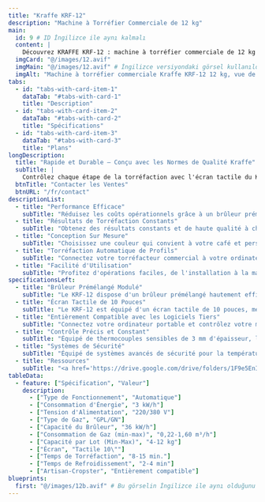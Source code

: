 ```yaml
---
title: "Kraffe KRF-12"
description: "Machine à Torréfier Commerciale de 12 kg"
main:
  id: 9 # ID İngilizce ile aynı kalmalı
  content: |
    Découvrez KRAFFE KRF-12 : machine à torréfier commerciale de 12 kg conçue pour les torréfactions de taille moyenne visant des résultats reproductibles et de haute qualité. Parfaite pour les professionnels qui augmentent leur production tout en conservant un contrôle total sur le processus de torréfaction.
  imgCard: "@/images/12.avif"
  imgMain: "@/images/12.avif" # İngilizce versiyondaki görsel kullanıldı
  imgAlt: "Machine à torréfier commerciale Kraffe KRF-12 12 kg, vue de côté"
tabs:
  - id: "tabs-with-card-item-1"
    dataTab: "#tabs-with-card-1"
    title: "Description"
  - id: "tabs-with-card-item-2"
    dataTab: "#tabs-with-card-2"
    title: "Spécifications"
  - id: "tabs-with-card-item-3"
    dataTab: "#tabs-with-card-3"
    title: "Plans"
longDescription:
  title: "Rapide et Durable – Conçu avec les Normes de Qualité Kraffe"
  subTitle: |
    Contrôlez chaque étape de la torréfaction avec l'écran tactile du KRF-12 et profitez de la torréfaction automatique de profils via des logiciels tiers. Personnalisez la couleur, les détails et les fonctionnalités pour créer le torréfacteur commercial parfait pour votre entreprise.
  btnTitle: "Contacter les Ventes"
  btnURL: "/fr/contact"
descriptionList:
  - title: "Performance Efficace"
    subTitle: "Réduisez les coûts opérationnels grâce à un brûleur prémélangé à haute efficacité et une isolation thermique supérieure, garantissant une perte de chaleur minimale et des économies d'énergie maximales. Profitez de performances de premier ordre sans compromettre l'efficacité."
  - title: "Résultats de Torréfaction Constants"
    subTitle: "Obtenez des résultats constants et de haute qualité à chaque session de torréfaction grâce à un corps bien isolé qui minimise l'influence environnementale et à des commandes variables précises pour une constance parfaite à chaque lot."
  - title: "Conception Sur Mesure"
    subTitle: "Choisissez une couleur qui convient à votre café et personnalisez votre torréfacteur pour qu'il s'adapte parfaitement à votre espace. Ajoutez le logo de votre café sur la machine et participez au processus de conception, le rendant unique."
  - title: "Torréfaction Automatique de Profils"
    subTitle: "Connectez votre torréfacteur commercial à votre ordinateur portable et expérimentez avec des commandes variables précises. Créez et personnalisez des profils de torréfaction en utilisant le logiciel tiers que vous connaissez déjà. Fournissez constamment un café de haute qualité avec un arôme et une saveur riches à vos clients, garantissant que chaque lot respecte vos normes."
  - title: "Facilité d'Utilisation"
    subTitle: "Profitez d'opérations faciles, de l'installation à la maintenance. Les torréfacteurs KRAFFE sont conçus pour une configuration fluide et un entretien simple, vous permettant de vous concentrer sur la perfection de vos torréfactions."
specificationsLeft:
  - title: "Brûleur Prémélangé Modulé"
    subTitle: "Le KRF-12 dispose d'un brûleur prémélangé hautement efficace et précis, vous permettant de maîtriser le transfert de chaleur tout en réduisant la consommation de gaz pour une torréfaction rentable."
  - title: "Écran Tactile de 10 Pouces"
    subTitle: "Le KRF-12 est équipé d'un écran tactile de 10 pouces, mettant le contrôle total à portée de main. Surveillez la température en temps réel, étiquetez les valeurs critiques de torréfaction pour les lots futurs, et suivez le temps de développement et le ROR (Taux d'Augmentation) avec facilité."
  - title: "Entièrement Compatible avec les Logiciels Tiers"
    subTitle: "Connectez votre ordinateur portable et contrôlez votre machine en utilisant votre logiciel de torréfaction préféré. Créez, enregistrez et répétez des profils pour des résultats constants à chaque fois."
  - title: "Contrôle Précis et Constant"
    subTitle: "Équipé de thermocouples sensibles de 3 mm d'épaisseur, le KRF-12 fournit des données de température en temps réel tout au long du processus de torréfaction. Maîtrisez votre torréfaction avec des commandes variables précises et un corps bien isolé qui minimise les effets environnementaux, garantissant des résultats constants."
  - title: "Systèmes de Sécurité"
    subTitle: "Équipé de systèmes avancés de sécurité pour la température et la pression du tambour, le KRF-12 assure une expérience de torréfaction sûre, vous offrant une tranquillité d'esprit tout au long du processus."
  - title: "Ressources"
    subTitle: "<a href='https://drive.google.com/drive/folders/1F9e5EnI17jGkLRrw7HO03CCXrCJqcPnb' target='_blank' rel='noopener noreferrer' class='text-orange-500 hover:text-orange-600 dark:text-orange-400 dark:hover:text-orange-300 hover:underline'>Télécharger les Manuels Utilisateur et Catalogues</a>"
tableData:
  - feature: ["Spécification", "Valeur"]
    description:
      - ["Type de Fonctionnement", "Automatique"]
      - ["Consommation d'Énergie", "3 kW/h"]
      - ["Tension d'Alimentation", "220/380 V"]
      - ["Type de Gaz", "GPL/GN"]
      - ["Capacité du Brûleur", "36 kW/h"]
      - ["Consommation de Gaz (min-max)", "0,22-1,60 m³/h"]
      - ["Capacité par Lot (Min-Max)", "4-12 kg"]
      - ["Écran", "Tactile 10\""]
      - ["Temps de Torréfaction", "8-15 min."]
      - ["Temps de Refroidissement", "2-4 min"]
      - ["Artisan-Cropster", "Entièrement compatible"]
blueprints:
  first: "@/images/12b.avif" # Bu görselin İngilizce ile aynı olduğunu varsayıyorum
---
```

